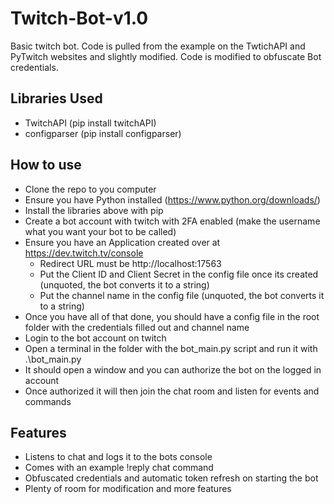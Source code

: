 # Twitch-Bot-v1.0
Basic twitch bot.
Code is pulled from the example on the TwtichAPI and PyTwitch websites and slightly modified.
Code is modified to obfuscate Bot credentials.

## Libraries Used
- TwitchAPI (pip install twitchAPI)
- configparser (pip install configparser)

## How to use
- Clone the repo to you computer
- Ensure you have Python installed (https://www.python.org/downloads/)
- Install the libraries above with pip
- Create a bot account with twitch with 2FA enabled (make the username what you want your bot to be called)
- Ensure you have an Application created over at https://dev.twitch.tv/console
    - Redirect URL must be http://localhost:17563
    - Put the Client ID and Client Secret in the config file once its created (unquoted, the bot converts it to a string)
    - Put the channel name in the config file (unquoted, the bot converts it to a string)
- Once you have all of that done, you should have a config file in the root folder with the credentials filled out and channel name
- Login to the bot account on twitch
- Open a terminal in the folder with the bot_main.py script and run it with .\bot_main.py
- It should open a window and you can authorize the bot on the logged in account
- Once authorized it will then join the chat room and listen for events and commands

## Features
- Listens to chat and logs it to the bots console
- Comes with an example !reply chat command
- Obfuscated credentials and automatic token refresh on starting the bot
- Plenty of room for modification and more features